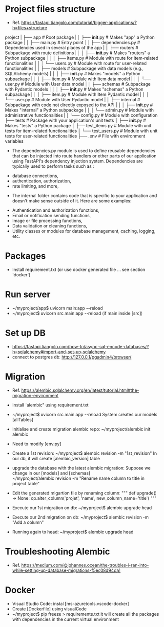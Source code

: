 # Project files structure
* Ref. https://fastapi.tiangolo.com/tutorial/bigger-applications/?h=files+structure

project
|   ├── app                  # Root package
|   │   ├── __init__.py      # Makes "app" a Python package
|   │   ├── main.py          # Entry point
|   │   ├── dependencies.py  # Dependencies used in several places of the app
|   │   ├── routers          # Subpackage with route definitions
|   │   │   ├── __init__.py  # Makes "routers" a Python subpackage
|   │   │   ├── items.py     # Module with route for item-related functionalities
|   │   │   └── users.py     # Module with route for user-related functionalities
|   │   ├── models           # Subpackage with data models (e.g., SQLAlchemy models)
|   │   │   ├── __init__.py  # Makes "models" a Python subpackage
|   │   │   ├── item.py      # Module with Item data model
|   │   │   └── user.py      # Module with User data model
|   │   ├── schemas          # Subpackage with Pydantic models
|   │   │   ├── __init__.py  # Makes "schemas" a Python subpackage
|   │   │   ├── item.py      # Module with Item Pydantic model
|   │   │   └── user.py      # Module with User Pydantic model
|   │   ├── internal         # Subpackage with code not directly exposed to the API
|   │   │   ├── __init__.py  # Makes "internal" a Python subpackage
|   │   │   └── admin.py     # Module with administrative functionalities
|   │   └── config.py        # Module with configuration
├── tests                    # Package with your application's unit tests
│   ├── __init__.py          # Makes "tests" a Python package
│   ├── test_items.py        # Module with unit tests for item-related functionalities
│   └── test_users.py        # Module with unit tests for user-related functionalities
├── .env                     # File with environment variables

* The dependencies.py module is used to define reusable dependencies that can be injected into route handlers or other parts of our application using FastAPI's dependency injection system. Dependencies are typically used to perform tasks such as :
- database connections, 
- authentication, authorization, 
- rate limiting, and more,

* The internal folder contains code that is specific to your application and doesn't make sense outside of it. Here are some examples:
- Authentication and authorization functions,
- Email or notification sending functions,
- Image or file processing functions,
- Data validation or cleaning functions,
- Utility classes or modules for database management, caching, logging, etc.

# Packages
- Install requirement.txt (or use docker generated file ... see section 
  'docker')

# Run server
- ~/myproject/app$ uvicorn main:app --reload
- ~/myproject$ uvicorn src.main:app --reload (if main inside [src])

# Set up DB
- https://fastapi.tiangolo.com/how-to/async-sql-encode-databases/?h=sqlalchemy#import-and-set-up-sqlalchemy
- connect to postgres db: http://127.0.0.1/pgadmin4/browser/

# Migration
- Ref. https://alembic.sqlalchemy.org/en/latest/tutorial.html#the-migration-environment
- Install 'alembic" using requirement.txt
- ~/myproject$ uvicorn src.main:app --reload
  System creates our models [allTables]
- Initialise and create migration alembic repo:
  ~/myproject/alembic init alembic
- Need to modify [env.py]
- Create a 1st revision:
  ~/myproject$ alembic revision -m "1st_revision"
  In our db, it will create [alembic_version] table
- upgrade the database with the latest alembic migration:
  Suppose we change in our [models] and [schemas]  
  ~/myproject/alembic revision -m "Rename name column to title in project table"
- Edit the generated migartion file by renaming column:
  """
  def upgrade() -> None:
      op.alter_column('projet', 'name', new_column_name='title')
  """
- Execute our 1st migration on db: ~/myproject$ alembic upgrade head
- Execute our 2nd migration on db: ~/myproject$ alembic revision -m "Add a column"

- Running again to head: ~/myproject$ alembic upgrade head

# Troubleshooting Alembic
- Ref. https://medium.com/@johannes.ocean/the-troubles-i-ran-into-while-setting-up-database-migrations-f5ec08d94da1

# Docker
- Visual Studio Code: instal [ms-azuretools.vscode-docker]
- Create [Dockerfile] using visualCode
- ~/myproject$ pip freeze > requirements.txt
  it will create all the packages with dependencies in the current virtual environment
